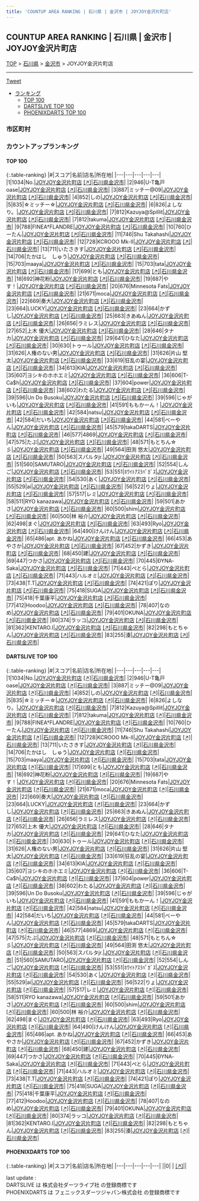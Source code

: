 ```yaml
---
title: 'COUNTUP AREA RANKING | 石川県 | 金沢市 | JOYJOY金沢片町店'
---
```

## COUNTUP AREA RANKING | 石川県 | 金沢市 | JOYJOY金沢片町店

[TOP](/darts/rank/) > [石川県](/darts/rank/石川県/) > [金沢市](/darts/rank/石川県/金沢市/) > JOYJOY金沢片町店

___

<a href="https://twitter.com/share?ref_src=twsrc%5Etfw" data-text="COUNTUP AREA RANKING | 石川県金沢市JOYJOY金沢片町店" class="twitter-share-button" data-hashtags="DARTSLIVE,PHOENIXDARTS,darts,ダーツ" data-show-count="false">Tweet</a>

* [ランキング](#カウントアップランキング)
    * [TOP 100](#top-100)
    * [DARTSLIVE TOP 100](#dartslive-top-100)
    * [PHOENIXDARTS TOP 100](#phoenixdarts-top-100)

### 市区町村

<ul>

</ul>

### カウントアップランキング

#### TOP 100



{:.table-ranking}
|#|スコア|名前|店名|所在地|
|---|---|---|---|---|
|1|1034|<span class="rank-name-dl">No.</span>|<a href="/darts/rank/shops/a013d10e94c34f7925d56fb0e5c39bac.html">JOYJOY金沢片町店</a> <a href="https://search.dartslive.com/jp/shop/a013d10e94c34f7925d56fb0e5c39bac">[↗]</a>|<a href="/darts/rank/石川県/金沢市">石川県金沢市</a>|
|2|946|<span class="rank-name-dl">U-T亀戸oase</span>|<a href="/darts/rank/shops/a013d10e94c34f7925d56fb0e5c39bac.html">JOYJOY金沢片町店</a> <a href="https://search.dartslive.com/jp/shop/a013d10e94c34f7925d56fb0e5c39bac">[↗]</a>|<a href="/darts/rank/石川県/金沢市">石川県金沢市</a>|
|3|887|<span class="rank-name-dl">ミッチー@09</span>|<a href="/darts/rank/shops/a013d10e94c34f7925d56fb0e5c39bac.html">JOYJOY金沢片町店</a> <a href="https://search.dartslive.com/jp/shop/a013d10e94c34f7925d56fb0e5c39bac">[↗]</a>|<a href="/darts/rank/石川県/金沢市">石川県金沢市</a>|
|4|852|<span class="rank-name-dl">しの</span>|<a href="/darts/rank/shops/a013d10e94c34f7925d56fb0e5c39bac.html">JOYJOY金沢片町店</a> <a href="https://search.dartslive.com/jp/shop/a013d10e94c34f7925d56fb0e5c39bac">[↗]</a>|<a href="/darts/rank/石川県/金沢市">石川県金沢市</a>|
|5|835|<span class="rank-name-dl">☆ミッチー☆</span>|<a href="/darts/rank/shops/a013d10e94c34f7925d56fb0e5c39bac.html">JOYJOY金沢片町店</a> <a href="https://search.dartslive.com/jp/shop/a013d10e94c34f7925d56fb0e5c39bac">[↗]</a>|<a href="/darts/rank/石川県/金沢市">石川県金沢市</a>|
|6|826|<span class="rank-name-dl">よしなり。</span>|<a href="/darts/rank/shops/a013d10e94c34f7925d56fb0e5c39bac.html">JOYJOY金沢片町店</a> <a href="https://search.dartslive.com/jp/shop/a013d10e94c34f7925d56fb0e5c39bac">[↗]</a>|<a href="/darts/rank/石川県/金沢市">石川県金沢市</a>|
|7|812|<span class="rank-name-dl">Kazuya@Spillit</span>|<a href="/darts/rank/shops/a013d10e94c34f7925d56fb0e5c39bac.html">JOYJOY金沢片町店</a> <a href="https://search.dartslive.com/jp/shop/a013d10e94c34f7925d56fb0e5c39bac">[↗]</a>|<a href="/darts/rank/石川県/金沢市">石川県金沢市</a>|
|7|812|<span class="rank-name-dl">takuma</span>|<a href="/darts/rank/shops/a013d10e94c34f7925d56fb0e5c39bac.html">JOYJOY金沢片町店</a> <a href="https://search.dartslive.com/jp/shop/a013d10e94c34f7925d56fb0e5c39bac">[↗]</a>|<a href="/darts/rank/石川県/金沢市">石川県金沢市</a>|
|9|788|<span class="rank-name-dl">FINEA†FLANDRE</span>|<a href="/darts/rank/shops/a013d10e94c34f7925d56fb0e5c39bac.html">JOYJOY金沢片町店</a> <a href="https://search.dartslive.com/jp/shop/a013d10e94c34f7925d56fb0e5c39bac">[↗]</a>|<a href="/darts/rank/石川県/金沢市">石川県金沢市</a>|
|10|760|<span class="rank-name-dl">ひーたん</span>|<a href="/darts/rank/shops/a013d10e94c34f7925d56fb0e5c39bac.html">JOYJOY金沢片町店</a> <a href="https://search.dartslive.com/jp/shop/a013d10e94c34f7925d56fb0e5c39bac">[↗]</a>|<a href="/darts/rank/石川県/金沢市">石川県金沢市</a>|
|11|746|<span class="rank-name-dl">Shu Takahashi</span>|<a href="/darts/rank/shops/a013d10e94c34f7925d56fb0e5c39bac.html">JOYJOY金沢片町店</a> <a href="https://search.dartslive.com/jp/shop/a013d10e94c34f7925d56fb0e5c39bac">[↗]</a>|<a href="/darts/rank/石川県/金沢市">石川県金沢市</a>|
|12|728|<span class="rank-name-dl">KCROOO Mk-Ⅱ</span>|<a href="/darts/rank/shops/a013d10e94c34f7925d56fb0e5c39bac.html">JOYJOY金沢片町店</a> <a href="https://search.dartslive.com/jp/shop/a013d10e94c34f7925d56fb0e5c39bac">[↗]</a>|<a href="/darts/rank/石川県/金沢市">石川県金沢市</a>|
|13|711|<span class="rank-name-dl">いたさきす</span>|<a href="/darts/rank/shops/a013d10e94c34f7925d56fb0e5c39bac.html">JOYJOY金沢片町店</a> <a href="https://search.dartslive.com/jp/shop/a013d10e94c34f7925d56fb0e5c39bac">[↗]</a>|<a href="/darts/rank/石川県/金沢市">石川県金沢市</a>|
|14|706|<span class="rank-name-dl">たかはし　しゅう</span>|<a href="/darts/rank/shops/a013d10e94c34f7925d56fb0e5c39bac.html">JOYJOY金沢片町店</a> <a href="https://search.dartslive.com/jp/shop/a013d10e94c34f7925d56fb0e5c39bac">[↗]</a>|<a href="/darts/rank/石川県/金沢市">石川県金沢市</a>|
|15|703|<span class="rank-name-dl">maaya</span>|<a href="/darts/rank/shops/a013d10e94c34f7925d56fb0e5c39bac.html">JOYJOY金沢片町店</a> <a href="https://search.dartslive.com/jp/shop/a013d10e94c34f7925d56fb0e5c39bac">[↗]</a>|<a href="/darts/rank/石川県/金沢市">石川県金沢市</a>|
|15|703|<span class="rank-name-dl">tata</span>|<a href="/darts/rank/shops/a013d10e94c34f7925d56fb0e5c39bac.html">JOYJOY金沢片町店</a> <a href="https://search.dartslive.com/jp/shop/a013d10e94c34f7925d56fb0e5c39bac">[↗]</a>|<a href="/darts/rank/石川県/金沢市">石川県金沢市</a>|
|17|699|<span class="rank-name-dl">とも</span>|<a href="/darts/rank/shops/a013d10e94c34f7925d56fb0e5c39bac.html">JOYJOY金沢片町店</a> <a href="https://search.dartslive.com/jp/shop/a013d10e94c34f7925d56fb0e5c39bac">[↗]</a>|<a href="/darts/rank/石川県/金沢市">石川県金沢市</a>|
|18|692|<span class="rank-name-dl">神花粉</span>|<a href="/darts/rank/shops/a013d10e94c34f7925d56fb0e5c39bac.html">JOYJOY金沢片町店</a> <a href="https://search.dartslive.com/jp/shop/a013d10e94c34f7925d56fb0e5c39bac">[↗]</a>|<a href="/darts/rank/石川県/金沢市">石川県金沢市</a>|
|19|687|<span class="rank-name-dl">やす！</span>|<a href="/darts/rank/shops/a013d10e94c34f7925d56fb0e5c39bac.html">JOYJOY金沢片町店</a> <a href="https://search.dartslive.com/jp/shop/a013d10e94c34f7925d56fb0e5c39bac">[↗]</a>|<a href="/darts/rank/石川県/金沢市">石川県金沢市</a>|
|20|676|<span class="rank-name-dl">Minnesota Fats</span>|<a href="/darts/rank/shops/a013d10e94c34f7925d56fb0e5c39bac.html">JOYJOY金沢片町店</a> <a href="https://search.dartslive.com/jp/shop/a013d10e94c34f7925d56fb0e5c39bac">[↗]</a>|<a href="/darts/rank/石川県/金沢市">石川県金沢市</a>|
|21|671|<span class="rank-name-dl">moca</span>|<a href="/darts/rank/shops/a013d10e94c34f7925d56fb0e5c39bac.html">JOYJOY金沢片町店</a> <a href="https://search.dartslive.com/jp/shop/a013d10e94c34f7925d56fb0e5c39bac">[↗]</a>|<a href="/darts/rank/石川県/金沢市">石川県金沢市</a>|
|22|669|<span class="rank-name-dl">奏大</span>|<a href="/darts/rank/shops/a013d10e94c34f7925d56fb0e5c39bac.html">JOYJOY金沢片町店</a> <a href="https://search.dartslive.com/jp/shop/a013d10e94c34f7925d56fb0e5c39bac">[↗]</a>|<a href="/darts/rank/石川県/金沢市">石川県金沢市</a>|
|23|664|<span class="rank-name-dl">LUCKY</span>|<a href="/darts/rank/shops/a013d10e94c34f7925d56fb0e5c39bac.html">JOYJOY金沢片町店</a> <a href="https://search.dartslive.com/jp/shop/a013d10e94c34f7925d56fb0e5c39bac">[↗]</a>|<a href="/darts/rank/石川県/金沢市">石川県金沢市</a>|
|23|664|<span class="rank-name-dl">かずし</span>|<a href="/darts/rank/shops/a013d10e94c34f7925d56fb0e5c39bac.html">JOYJOY金沢片町店</a> <a href="https://search.dartslive.com/jp/shop/a013d10e94c34f7925d56fb0e5c39bac">[↗]</a>|<a href="/darts/rank/石川県/金沢市">石川県金沢市</a>|
|25|663|<span class="rank-name-dl">きあぬん</span>|<a href="/darts/rank/shops/a013d10e94c34f7925d56fb0e5c39bac.html">JOYJOY金沢片町店</a> <a href="https://search.dartslive.com/jp/shop/a013d10e94c34f7925d56fb0e5c39bac">[↗]</a>|<a href="/darts/rank/石川県/金沢市">石川県金沢市</a>|
|26|656|<span class="rank-name-dl">ラミレス</span>|<a href="/darts/rank/shops/a013d10e94c34f7925d56fb0e5c39bac.html">JOYJOY金沢片町店</a> <a href="https://search.dartslive.com/jp/shop/a013d10e94c34f7925d56fb0e5c39bac">[↗]</a>|<a href="/darts/rank/石川県/金沢市">石川県金沢市</a>|
|27|652|<span class="rank-name-dl">上木 優大</span>|<a href="/darts/rank/shops/a013d10e94c34f7925d56fb0e5c39bac.html">JOYJOY金沢片町店</a> <a href="https://search.dartslive.com/jp/shop/a013d10e94c34f7925d56fb0e5c39bac">[↗]</a>|<a href="/darts/rank/石川県/金沢市">石川県金沢市</a>|
|28|646|<span class="rank-name-dl">タナカ</span>|<a href="/darts/rank/shops/a013d10e94c34f7925d56fb0e5c39bac.html">JOYJOY金沢片町店</a> <a href="https://search.dartslive.com/jp/shop/a013d10e94c34f7925d56fb0e5c39bac">[↗]</a>|<a href="/darts/rank/石川県/金沢市">石川県金沢市</a>|
|29|641|<span class="rank-name-dl">ひなた</span>|<a href="/darts/rank/shops/a013d10e94c34f7925d56fb0e5c39bac.html">JOYJOY金沢片町店</a> <a href="https://search.dartslive.com/jp/shop/a013d10e94c34f7925d56fb0e5c39bac">[↗]</a>|<a href="/darts/rank/石川県/金沢市">石川県金沢市</a>|
|30|630|<span class="rank-name-dl">トゥール</span>|<a href="/darts/rank/shops/a013d10e94c34f7925d56fb0e5c39bac.html">JOYJOY金沢片町店</a> <a href="https://search.dartslive.com/jp/shop/a013d10e94c34f7925d56fb0e5c39bac">[↗]</a>|<a href="/darts/rank/石川県/金沢市">石川県金沢市</a>|
|31|626|<span class="rank-name-dl">人権のない男</span>|<a href="/darts/rank/shops/a013d10e94c34f7925d56fb0e5c39bac.html">JOYJOY金沢片町店</a> <a href="https://search.dartslive.com/jp/shop/a013d10e94c34f7925d56fb0e5c39bac">[↗]</a>|<a href="/darts/rank/石川県/金沢市">石川県金沢市</a>|
|31|626|<span class="rank-name-dl">片山 堅太</span>|<a href="/darts/rank/shops/a013d10e94c34f7925d56fb0e5c39bac.html">JOYJOY金沢片町店</a> <a href="https://search.dartslive.com/jp/shop/a013d10e94c34f7925d56fb0e5c39bac">[↗]</a>|<a href="/darts/rank/石川県/金沢市">石川県金沢市</a>|
|33|619|<span class="rank-name-dl">狂乱の宴</span>|<a href="/darts/rank/shops/a013d10e94c34f7925d56fb0e5c39bac.html">JOYJOY金沢片町店</a> <a href="https://search.dartslive.com/jp/shop/a013d10e94c34f7925d56fb0e5c39bac">[↗]</a>|<a href="/darts/rank/石川県/金沢市">石川県金沢市</a>|
|34|613|<span class="rank-name-dl">KIA</span>|<a href="/darts/rank/shops/a013d10e94c34f7925d56fb0e5c39bac.html">JOYJOY金沢片町店</a> <a href="https://search.dartslive.com/jp/shop/a013d10e94c34f7925d56fb0e5c39bac">[↗]</a>|<a href="/darts/rank/石川県/金沢市">石川県金沢市</a>|
|35|607|<span class="rank-name-dl">ヨシキのホホエミ</span>|<a href="/darts/rank/shops/a013d10e94c34f7925d56fb0e5c39bac.html">JOYJOY金沢片町店</a> <a href="https://search.dartslive.com/jp/shop/a013d10e94c34f7925d56fb0e5c39bac">[↗]</a>|<a href="/darts/rank/石川県/金沢市">石川県金沢市</a>|
|36|606|<span class="rank-name-dl">T-Ca$h</span>|<a href="/darts/rank/shops/a013d10e94c34f7925d56fb0e5c39bac.html">JOYJOY金沢片町店</a> <a href="https://search.dartslive.com/jp/shop/a013d10e94c34f7925d56fb0e5c39bac">[↗]</a>|<a href="/darts/rank/石川県/金沢市">石川県金沢市</a>|
|37|604|<span class="rank-name-dl">power</span>|<a href="/darts/rank/shops/a013d10e94c34f7925d56fb0e5c39bac.html">JOYJOY金沢片町店</a> <a href="https://search.dartslive.com/jp/shop/a013d10e94c34f7925d56fb0e5c39bac">[↗]</a>|<a href="/darts/rank/石川県/金沢市">石川県金沢市</a>|
|38|602|<span class="rank-name-dl">わたる</span>|<a href="/darts/rank/shops/a013d10e94c34f7925d56fb0e5c39bac.html">JOYJOY金沢片町店</a> <a href="https://search.dartslive.com/jp/shop/a013d10e94c34f7925d56fb0e5c39bac">[↗]</a>|<a href="/darts/rank/石川県/金沢市">石川県金沢市</a>|
|39|596|<span class="rank-name-dl">Un Do Busoku</span>|<a href="/darts/rank/shops/a013d10e94c34f7925d56fb0e5c39bac.html">JOYJOY金沢片町店</a> <a href="https://search.dartslive.com/jp/shop/a013d10e94c34f7925d56fb0e5c39bac">[↗]</a>|<a href="/darts/rank/石川県/金沢市">石川県金沢市</a>|
|39|596|<span class="rank-name-dl">じゃがいも</span>|<a href="/darts/rank/shops/a013d10e94c34f7925d56fb0e5c39bac.html">JOYJOY金沢片町店</a> <a href="https://search.dartslive.com/jp/shop/a013d10e94c34f7925d56fb0e5c39bac">[↗]</a>|<a href="/darts/rank/石川県/金沢市">石川県金沢市</a>|
|41|591|<span class="rank-name-dl">ももかーん！</span>|<a href="/darts/rank/shops/a013d10e94c34f7925d56fb0e5c39bac.html">JOYJOY金沢片町店</a> <a href="https://search.dartslive.com/jp/shop/a013d10e94c34f7925d56fb0e5c39bac">[↗]</a>|<a href="/darts/rank/石川県/金沢市">石川県金沢市</a>|
|42|584|<span class="rank-name-dl">natsu</span>|<a href="/darts/rank/shops/a013d10e94c34f7925d56fb0e5c39bac.html">JOYJOY金沢片町店</a> <a href="https://search.dartslive.com/jp/shop/a013d10e94c34f7925d56fb0e5c39bac">[↗]</a>|<a href="/darts/rank/石川県/金沢市">石川県金沢市</a>|
|42|584|<span class="rank-name-dl">だいち</span>|<a href="/darts/rank/shops/a013d10e94c34f7925d56fb0e5c39bac.html">JOYJOY金沢片町店</a> <a href="https://search.dartslive.com/jp/shop/a013d10e94c34f7925d56fb0e5c39bac">[↗]</a>|<a href="/darts/rank/石川県/金沢市">石川県金沢市</a>|
|44|581|<span class="rank-name-dl">べーやん</span>|<a href="/darts/rank/shops/a013d10e94c34f7925d56fb0e5c39bac.html">JOYJOY金沢片町店</a> <a href="https://search.dartslive.com/jp/shop/a013d10e94c34f7925d56fb0e5c39bac">[↗]</a>|<a href="/darts/rank/石川県/金沢市">石川県金沢市</a>|
|45|579|<span class="rank-name-dl">takaDARTS</span>|<a href="/darts/rank/shops/a013d10e94c34f7925d56fb0e5c39bac.html">JOYJOY金沢片町店</a> <a href="https://search.dartslive.com/jp/shop/a013d10e94c34f7925d56fb0e5c39bac">[↗]</a>|<a href="/darts/rank/石川県/金沢市">石川県金沢市</a>|
|46|577|<span class="rank-name-dl">4869</span>|<a href="/darts/rank/shops/a013d10e94c34f7925d56fb0e5c39bac.html">JOYJOY金沢片町店</a> <a href="https://search.dartslive.com/jp/shop/a013d10e94c34f7925d56fb0e5c39bac">[↗]</a>|<a href="/darts/rank/石川県/金沢市">石川県金沢市</a>|
|47|575|<span class="rank-name-dl">たぷ</span>|<a href="/darts/rank/shops/a013d10e94c34f7925d56fb0e5c39bac.html">JOYJOY金沢片町店</a> <a href="https://search.dartslive.com/jp/shop/a013d10e94c34f7925d56fb0e5c39bac">[↗]</a>|<a href="/darts/rank/石川県/金沢市">石川県金沢市</a>|
|48|571|<span class="rank-name-dl">もとちん☆彡</span>|<a href="/darts/rank/shops/a013d10e94c34f7925d56fb0e5c39bac.html">JOYJOY金沢片町店</a> <a href="https://search.dartslive.com/jp/shop/a013d10e94c34f7925d56fb0e5c39bac">[↗]</a>|<a href="/darts/rank/石川県/金沢市">石川県金沢市</a>|
|49|564|<span class="rank-name-dl">田渕 悠太</span>|<a href="/darts/rank/shops/a013d10e94c34f7925d56fb0e5c39bac.html">JOYJOY金沢片町店</a> <a href="https://search.dartslive.com/jp/shop/a013d10e94c34f7925d56fb0e5c39bac">[↗]</a>|<a href="/darts/rank/石川県/金沢市">石川県金沢市</a>|
|50|563|<span class="rank-name-dl">スパルタjr.</span>|<a href="/darts/rank/shops/a013d10e94c34f7925d56fb0e5c39bac.html">JOYJOY金沢片町店</a> <a href="https://search.dartslive.com/jp/shop/a013d10e94c34f7925d56fb0e5c39bac">[↗]</a>|<a href="/darts/rank/石川県/金沢市">石川県金沢市</a>|
|51|560|<span class="rank-name-dl">SAMUTARO</span>|<a href="/darts/rank/shops/a013d10e94c34f7925d56fb0e5c39bac.html">JOYJOY金沢片町店</a> <a href="https://search.dartslive.com/jp/shop/a013d10e94c34f7925d56fb0e5c39bac">[↗]</a>|<a href="/darts/rank/石川県/金沢市">石川県金沢市</a>|
|52|554|<span class="rank-name-dl">しんご</span>|<a href="/darts/rank/shops/a013d10e94c34f7925d56fb0e5c39bac.html">JOYJOY金沢片町店</a> <a href="https://search.dartslive.com/jp/shop/a013d10e94c34f7925d56fb0e5c39bac">[↗]</a>|<a href="/darts/rank/石川県/金沢市">石川県金沢市</a>|
|53|551|<span class="rank-name-dl">ﾎﾜｲﾄｱｽﾗﾊﾟｶﾞｽ</span>|<a href="/darts/rank/shops/a013d10e94c34f7925d56fb0e5c39bac.html">JOYJOY金沢片町店</a> <a href="https://search.dartslive.com/jp/shop/a013d10e94c34f7925d56fb0e5c39bac">[↗]</a>|<a href="/darts/rank/石川県/金沢市">石川県金沢市</a>|
|54|530|<span class="rank-name-dl">あく</span>|<a href="/darts/rank/shops/a013d10e94c34f7925d56fb0e5c39bac.html">JOYJOY金沢片町店</a> <a href="https://search.dartslive.com/jp/shop/a013d10e94c34f7925d56fb0e5c39bac">[↗]</a>|<a href="/darts/rank/石川県/金沢市">石川県金沢市</a>|
|55|529|<span class="rank-name-dl">ai</span>|<a href="/darts/rank/shops/a013d10e94c34f7925d56fb0e5c39bac.html">JOYJOY金沢片町店</a> <a href="https://search.dartslive.com/jp/shop/a013d10e94c34f7925d56fb0e5c39bac">[↗]</a>|<a href="/darts/rank/石川県/金沢市">石川県金沢市</a>|
|56|522|<span class="rank-name-dl">りょ</span>|<a href="/darts/rank/shops/a013d10e94c34f7925d56fb0e5c39bac.html">JOYJOY金沢片町店</a> <a href="https://search.dartslive.com/jp/shop/a013d10e94c34f7925d56fb0e5c39bac">[↗]</a>|<a href="/darts/rank/石川県/金沢市">石川県金沢市</a>|
|57|517|<span class="rank-name-dl">レミ</span>|<a href="/darts/rank/shops/a013d10e94c34f7925d56fb0e5c39bac.html">JOYJOY金沢片町店</a> <a href="https://search.dartslive.com/jp/shop/a013d10e94c34f7925d56fb0e5c39bac">[↗]</a>|<a href="/darts/rank/石川県/金沢市">石川県金沢市</a>|
|58|511|<span class="rank-name-dl">RYO kanazawa</span>|<a href="/darts/rank/shops/a013d10e94c34f7925d56fb0e5c39bac.html">JOYJOY金沢片町店</a> <a href="https://search.dartslive.com/jp/shop/a013d10e94c34f7925d56fb0e5c39bac">[↗]</a>|<a href="/darts/rank/石川県/金沢市">石川県金沢市</a>|
|59|501|<span class="rank-name-dl">あかさ</span>|<a href="/darts/rank/shops/a013d10e94c34f7925d56fb0e5c39bac.html">JOYJOY金沢片町店</a> <a href="https://search.dartslive.com/jp/shop/a013d10e94c34f7925d56fb0e5c39bac">[↗]</a>|<a href="/darts/rank/石川県/金沢市">石川県金沢市</a>|
|60|500|<span class="rank-name-dl">shim</span>|<a href="/darts/rank/shops/a013d10e94c34f7925d56fb0e5c39bac.html">JOYJOY金沢片町店</a> <a href="https://search.dartslive.com/jp/shop/a013d10e94c34f7925d56fb0e5c39bac">[↗]</a>|<a href="/darts/rank/石川県/金沢市">石川県金沢市</a>|
|60|500|<span class="rank-name-dl">林 裕介</span>|<a href="/darts/rank/shops/a013d10e94c34f7925d56fb0e5c39bac.html">JOYJOY金沢片町店</a> <a href="https://search.dartslive.com/jp/shop/a013d10e94c34f7925d56fb0e5c39bac">[↗]</a>|<a href="/darts/rank/石川県/金沢市">石川県金沢市</a>|
|62|498|<span class="rank-name-dl">まぐ</span>|<a href="/darts/rank/shops/a013d10e94c34f7925d56fb0e5c39bac.html">JOYJOY金沢片町店</a> <a href="https://search.dartslive.com/jp/shop/a013d10e94c34f7925d56fb0e5c39bac">[↗]</a>|<a href="/darts/rank/石川県/金沢市">石川県金沢市</a>|
|63|493|<span class="rank-name-dl">Ryo</span>|<a href="/darts/rank/shops/a013d10e94c34f7925d56fb0e5c39bac.html">JOYJOY金沢片町店</a> <a href="https://search.dartslive.com/jp/shop/a013d10e94c34f7925d56fb0e5c39bac">[↗]</a>|<a href="/darts/rank/石川県/金沢市">石川県金沢市</a>|
|64|490|<span class="rank-name-dl">けんけん</span>|<a href="/darts/rank/shops/a013d10e94c34f7925d56fb0e5c39bac.html">JOYJOY金沢片町店</a> <a href="https://search.dartslive.com/jp/shop/a013d10e94c34f7925d56fb0e5c39bac">[↗]</a>|<a href="/darts/rank/石川県/金沢市">石川県金沢市</a>|
|65|486|<span class="rank-name-dl">apt. あかね</span>|<a href="/darts/rank/shops/a013d10e94c34f7925d56fb0e5c39bac.html">JOYJOY金沢片町店</a> <a href="https://search.dartslive.com/jp/shop/a013d10e94c34f7925d56fb0e5c39bac">[↗]</a>|<a href="/darts/rank/石川県/金沢市">石川県金沢市</a>|
|66|453|<span class="rank-name-dl">あやさか</span>|<a href="/darts/rank/shops/a013d10e94c34f7925d56fb0e5c39bac.html">JOYJOY金沢片町店</a> <a href="https://search.dartslive.com/jp/shop/a013d10e94c34f7925d56fb0e5c39bac">[↗]</a>|<a href="/darts/rank/石川県/金沢市">石川県金沢市</a>|
|67|452|<span class="rank-name-dl">かずき</span>|<a href="/darts/rank/shops/a013d10e94c34f7925d56fb0e5c39bac.html">JOYJOY金沢片町店</a> <a href="https://search.dartslive.com/jp/shop/a013d10e94c34f7925d56fb0e5c39bac">[↗]</a>|<a href="/darts/rank/石川県/金沢市">石川県金沢市</a>|
|68|450|<span class="rank-name-dl">建</span>|<a href="/darts/rank/shops/a013d10e94c34f7925d56fb0e5c39bac.html">JOYJOY金沢片町店</a> <a href="https://search.dartslive.com/jp/shop/a013d10e94c34f7925d56fb0e5c39bac">[↗]</a>|<a href="/darts/rank/石川県/金沢市">石川県金沢市</a>|
|69|447|<span class="rank-name-dl">つかさ</span>|<a href="/darts/rank/shops/a013d10e94c34f7925d56fb0e5c39bac.html">JOYJOY金沢片町店</a> <a href="https://search.dartslive.com/jp/shop/a013d10e94c34f7925d56fb0e5c39bac">[↗]</a>|<a href="/darts/rank/石川県/金沢市">石川県金沢市</a>|
|70|445|<span class="rank-name-dl">ƉYNA‐Saka</span>|<a href="/darts/rank/shops/a013d10e94c34f7925d56fb0e5c39bac.html">JOYJOY金沢片町店</a> <a href="https://search.dartslive.com/jp/shop/a013d10e94c34f7925d56fb0e5c39bac">[↗]</a>|<a href="/darts/rank/石川県/金沢市">石川県金沢市</a>|
|71|443|<span class="rank-name-dl">ぺとら</span>|<a href="/darts/rank/shops/a013d10e94c34f7925d56fb0e5c39bac.html">JOYJOY金沢片町店</a> <a href="https://search.dartslive.com/jp/shop/a013d10e94c34f7925d56fb0e5c39bac">[↗]</a>|<a href="/darts/rank/石川県/金沢市">石川県金沢市</a>|
|71|443|<span class="rank-name-dl">ハルオミ</span>|<a href="/darts/rank/shops/a013d10e94c34f7925d56fb0e5c39bac.html">JOYJOY金沢片町店</a> <a href="https://search.dartslive.com/jp/shop/a013d10e94c34f7925d56fb0e5c39bac">[↗]</a>|<a href="/darts/rank/石川県/金沢市">石川県金沢市</a>|
|73|438|<span class="rank-name-dl">T.T</span>|<a href="/darts/rank/shops/a013d10e94c34f7925d56fb0e5c39bac.html">JOYJOY金沢片町店</a> <a href="https://search.dartslive.com/jp/shop/a013d10e94c34f7925d56fb0e5c39bac">[↗]</a>|<a href="/darts/rank/石川県/金沢市">石川県金沢市</a>|
|74|421|<span class="rank-name-dl">ぽり</span>|<a href="/darts/rank/shops/a013d10e94c34f7925d56fb0e5c39bac.html">JOYJOY金沢片町店</a> <a href="https://search.dartslive.com/jp/shop/a013d10e94c34f7925d56fb0e5c39bac">[↗]</a>|<a href="/darts/rank/石川県/金沢市">石川県金沢市</a>|
|75|418|<span class="rank-name-dl">SUGA</span>|<a href="/darts/rank/shops/a013d10e94c34f7925d56fb0e5c39bac.html">JOYJOY金沢片町店</a> <a href="https://search.dartslive.com/jp/shop/a013d10e94c34f7925d56fb0e5c39bac">[↗]</a>|<a href="/darts/rank/石川県/金沢市">石川県金沢市</a>|
|75|418|<span class="rank-name-dl">千葉康平</span>|<a href="/darts/rank/shops/a013d10e94c34f7925d56fb0e5c39bac.html">JOYJOY金沢片町店</a> <a href="https://search.dartslive.com/jp/shop/a013d10e94c34f7925d56fb0e5c39bac">[↗]</a>|<a href="/darts/rank/石川県/金沢市">石川県金沢市</a>|
|77|412|<span class="rank-name-dl">Hoodoo</span>|<a href="/darts/rank/shops/a013d10e94c34f7925d56fb0e5c39bac.html">JOYJOY金沢片町店</a> <a href="https://search.dartslive.com/jp/shop/a013d10e94c34f7925d56fb0e5c39bac">[↗]</a>|<a href="/darts/rank/石川県/金沢市">石川県金沢市</a>|
|78|407|<span class="rank-name-dl">なのめ</span>|<a href="/darts/rank/shops/a013d10e94c34f7925d56fb0e5c39bac.html">JOYJOY金沢片町店</a> <a href="https://search.dartslive.com/jp/shop/a013d10e94c34f7925d56fb0e5c39bac">[↗]</a>|<a href="/darts/rank/石川県/金沢市">石川県金沢市</a>|
|79|401|<span class="rank-name-dl">OKUNA</span>|<a href="/darts/rank/shops/a013d10e94c34f7925d56fb0e5c39bac.html">JOYJOY金沢片町店</a> <a href="https://search.dartslive.com/jp/shop/a013d10e94c34f7925d56fb0e5c39bac">[↗]</a>|<a href="/darts/rank/石川県/金沢市">石川県金沢市</a>|
|80|374|<span class="rank-name-dl">ラッコ</span>|<a href="/darts/rank/shops/a013d10e94c34f7925d56fb0e5c39bac.html">JOYJOY金沢片町店</a> <a href="https://search.dartslive.com/jp/shop/a013d10e94c34f7925d56fb0e5c39bac">[↗]</a>|<a href="/darts/rank/石川県/金沢市">石川県金沢市</a>|
|81|362|<span class="rank-name-dl">KENTARO.I</span>|<a href="/darts/rank/shops/a013d10e94c34f7925d56fb0e5c39bac.html">JOYJOY金沢片町店</a> <a href="https://search.dartslive.com/jp/shop/a013d10e94c34f7925d56fb0e5c39bac">[↗]</a>|<a href="/darts/rank/石川県/金沢市">石川県金沢市</a>|
|82|298|<span class="rank-name-dl">もとちゃん</span>|<a href="/darts/rank/shops/a013d10e94c34f7925d56fb0e5c39bac.html">JOYJOY金沢片町店</a> <a href="https://search.dartslive.com/jp/shop/a013d10e94c34f7925d56fb0e5c39bac">[↗]</a>|<a href="/darts/rank/石川県/金沢市">石川県金沢市</a>|
|83|255|<span class="rank-name-dl">湊</span>|<a href="/darts/rank/shops/a013d10e94c34f7925d56fb0e5c39bac.html">JOYJOY金沢片町店</a> <a href="https://search.dartslive.com/jp/shop/a013d10e94c34f7925d56fb0e5c39bac">[↗]</a>|<a href="/darts/rank/石川県/金沢市">石川県金沢市</a>|


#### DARTSLIVE TOP 100



{:.table-ranking}
|#|スコア|名前|店名|所在地|
|---|---|---|---|---|
|1|1034|<span class="rank-name-dl">No.</span>|<a href="/darts/rank/shops/a013d10e94c34f7925d56fb0e5c39bac.html">JOYJOY金沢片町店</a> <a href="https://search.dartslive.com/jp/shop/a013d10e94c34f7925d56fb0e5c39bac">[↗]</a>|<a href="/darts/rank/石川県/金沢市">石川県金沢市</a>|
|2|946|<span class="rank-name-dl">U-T亀戸oase</span>|<a href="/darts/rank/shops/a013d10e94c34f7925d56fb0e5c39bac.html">JOYJOY金沢片町店</a> <a href="https://search.dartslive.com/jp/shop/a013d10e94c34f7925d56fb0e5c39bac">[↗]</a>|<a href="/darts/rank/石川県/金沢市">石川県金沢市</a>|
|3|887|<span class="rank-name-dl">ミッチー@09</span>|<a href="/darts/rank/shops/a013d10e94c34f7925d56fb0e5c39bac.html">JOYJOY金沢片町店</a> <a href="https://search.dartslive.com/jp/shop/a013d10e94c34f7925d56fb0e5c39bac">[↗]</a>|<a href="/darts/rank/石川県/金沢市">石川県金沢市</a>|
|4|852|<span class="rank-name-dl">しの</span>|<a href="/darts/rank/shops/a013d10e94c34f7925d56fb0e5c39bac.html">JOYJOY金沢片町店</a> <a href="https://search.dartslive.com/jp/shop/a013d10e94c34f7925d56fb0e5c39bac">[↗]</a>|<a href="/darts/rank/石川県/金沢市">石川県金沢市</a>|
|5|835|<span class="rank-name-dl">☆ミッチー☆</span>|<a href="/darts/rank/shops/a013d10e94c34f7925d56fb0e5c39bac.html">JOYJOY金沢片町店</a> <a href="https://search.dartslive.com/jp/shop/a013d10e94c34f7925d56fb0e5c39bac">[↗]</a>|<a href="/darts/rank/石川県/金沢市">石川県金沢市</a>|
|6|826|<span class="rank-name-dl">よしなり。</span>|<a href="/darts/rank/shops/a013d10e94c34f7925d56fb0e5c39bac.html">JOYJOY金沢片町店</a> <a href="https://search.dartslive.com/jp/shop/a013d10e94c34f7925d56fb0e5c39bac">[↗]</a>|<a href="/darts/rank/石川県/金沢市">石川県金沢市</a>|
|7|812|<span class="rank-name-dl">Kazuya@Spillit</span>|<a href="/darts/rank/shops/a013d10e94c34f7925d56fb0e5c39bac.html">JOYJOY金沢片町店</a> <a href="https://search.dartslive.com/jp/shop/a013d10e94c34f7925d56fb0e5c39bac">[↗]</a>|<a href="/darts/rank/石川県/金沢市">石川県金沢市</a>|
|7|812|<span class="rank-name-dl">takuma</span>|<a href="/darts/rank/shops/a013d10e94c34f7925d56fb0e5c39bac.html">JOYJOY金沢片町店</a> <a href="https://search.dartslive.com/jp/shop/a013d10e94c34f7925d56fb0e5c39bac">[↗]</a>|<a href="/darts/rank/石川県/金沢市">石川県金沢市</a>|
|9|788|<span class="rank-name-dl">FINEA†FLANDRE</span>|<a href="/darts/rank/shops/a013d10e94c34f7925d56fb0e5c39bac.html">JOYJOY金沢片町店</a> <a href="https://search.dartslive.com/jp/shop/a013d10e94c34f7925d56fb0e5c39bac">[↗]</a>|<a href="/darts/rank/石川県/金沢市">石川県金沢市</a>|
|10|760|<span class="rank-name-dl">ひーたん</span>|<a href="/darts/rank/shops/a013d10e94c34f7925d56fb0e5c39bac.html">JOYJOY金沢片町店</a> <a href="https://search.dartslive.com/jp/shop/a013d10e94c34f7925d56fb0e5c39bac">[↗]</a>|<a href="/darts/rank/石川県/金沢市">石川県金沢市</a>|
|11|746|<span class="rank-name-dl">Shu Takahashi</span>|<a href="/darts/rank/shops/a013d10e94c34f7925d56fb0e5c39bac.html">JOYJOY金沢片町店</a> <a href="https://search.dartslive.com/jp/shop/a013d10e94c34f7925d56fb0e5c39bac">[↗]</a>|<a href="/darts/rank/石川県/金沢市">石川県金沢市</a>|
|12|728|<span class="rank-name-dl">KCROOO Mk-Ⅱ</span>|<a href="/darts/rank/shops/a013d10e94c34f7925d56fb0e5c39bac.html">JOYJOY金沢片町店</a> <a href="https://search.dartslive.com/jp/shop/a013d10e94c34f7925d56fb0e5c39bac">[↗]</a>|<a href="/darts/rank/石川県/金沢市">石川県金沢市</a>|
|13|711|<span class="rank-name-dl">いたさきす</span>|<a href="/darts/rank/shops/a013d10e94c34f7925d56fb0e5c39bac.html">JOYJOY金沢片町店</a> <a href="https://search.dartslive.com/jp/shop/a013d10e94c34f7925d56fb0e5c39bac">[↗]</a>|<a href="/darts/rank/石川県/金沢市">石川県金沢市</a>|
|14|706|<span class="rank-name-dl">たかはし　しゅう</span>|<a href="/darts/rank/shops/a013d10e94c34f7925d56fb0e5c39bac.html">JOYJOY金沢片町店</a> <a href="https://search.dartslive.com/jp/shop/a013d10e94c34f7925d56fb0e5c39bac">[↗]</a>|<a href="/darts/rank/石川県/金沢市">石川県金沢市</a>|
|15|703|<span class="rank-name-dl">maaya</span>|<a href="/darts/rank/shops/a013d10e94c34f7925d56fb0e5c39bac.html">JOYJOY金沢片町店</a> <a href="https://search.dartslive.com/jp/shop/a013d10e94c34f7925d56fb0e5c39bac">[↗]</a>|<a href="/darts/rank/石川県/金沢市">石川県金沢市</a>|
|15|703|<span class="rank-name-dl">tata</span>|<a href="/darts/rank/shops/a013d10e94c34f7925d56fb0e5c39bac.html">JOYJOY金沢片町店</a> <a href="https://search.dartslive.com/jp/shop/a013d10e94c34f7925d56fb0e5c39bac">[↗]</a>|<a href="/darts/rank/石川県/金沢市">石川県金沢市</a>|
|17|699|<span class="rank-name-dl">とも</span>|<a href="/darts/rank/shops/a013d10e94c34f7925d56fb0e5c39bac.html">JOYJOY金沢片町店</a> <a href="https://search.dartslive.com/jp/shop/a013d10e94c34f7925d56fb0e5c39bac">[↗]</a>|<a href="/darts/rank/石川県/金沢市">石川県金沢市</a>|
|18|692|<span class="rank-name-dl">神花粉</span>|<a href="/darts/rank/shops/a013d10e94c34f7925d56fb0e5c39bac.html">JOYJOY金沢片町店</a> <a href="https://search.dartslive.com/jp/shop/a013d10e94c34f7925d56fb0e5c39bac">[↗]</a>|<a href="/darts/rank/石川県/金沢市">石川県金沢市</a>|
|19|687|<span class="rank-name-dl">やす！</span>|<a href="/darts/rank/shops/a013d10e94c34f7925d56fb0e5c39bac.html">JOYJOY金沢片町店</a> <a href="https://search.dartslive.com/jp/shop/a013d10e94c34f7925d56fb0e5c39bac">[↗]</a>|<a href="/darts/rank/石川県/金沢市">石川県金沢市</a>|
|20|676|<span class="rank-name-dl">Minnesota Fats</span>|<a href="/darts/rank/shops/a013d10e94c34f7925d56fb0e5c39bac.html">JOYJOY金沢片町店</a> <a href="https://search.dartslive.com/jp/shop/a013d10e94c34f7925d56fb0e5c39bac">[↗]</a>|<a href="/darts/rank/石川県/金沢市">石川県金沢市</a>|
|21|671|<span class="rank-name-dl">moca</span>|<a href="/darts/rank/shops/a013d10e94c34f7925d56fb0e5c39bac.html">JOYJOY金沢片町店</a> <a href="https://search.dartslive.com/jp/shop/a013d10e94c34f7925d56fb0e5c39bac">[↗]</a>|<a href="/darts/rank/石川県/金沢市">石川県金沢市</a>|
|22|669|<span class="rank-name-dl">奏大</span>|<a href="/darts/rank/shops/a013d10e94c34f7925d56fb0e5c39bac.html">JOYJOY金沢片町店</a> <a href="https://search.dartslive.com/jp/shop/a013d10e94c34f7925d56fb0e5c39bac">[↗]</a>|<a href="/darts/rank/石川県/金沢市">石川県金沢市</a>|
|23|664|<span class="rank-name-dl">LUCKY</span>|<a href="/darts/rank/shops/a013d10e94c34f7925d56fb0e5c39bac.html">JOYJOY金沢片町店</a> <a href="https://search.dartslive.com/jp/shop/a013d10e94c34f7925d56fb0e5c39bac">[↗]</a>|<a href="/darts/rank/石川県/金沢市">石川県金沢市</a>|
|23|664|<span class="rank-name-dl">かずし</span>|<a href="/darts/rank/shops/a013d10e94c34f7925d56fb0e5c39bac.html">JOYJOY金沢片町店</a> <a href="https://search.dartslive.com/jp/shop/a013d10e94c34f7925d56fb0e5c39bac">[↗]</a>|<a href="/darts/rank/石川県/金沢市">石川県金沢市</a>|
|25|663|<span class="rank-name-dl">きあぬん</span>|<a href="/darts/rank/shops/a013d10e94c34f7925d56fb0e5c39bac.html">JOYJOY金沢片町店</a> <a href="https://search.dartslive.com/jp/shop/a013d10e94c34f7925d56fb0e5c39bac">[↗]</a>|<a href="/darts/rank/石川県/金沢市">石川県金沢市</a>|
|26|656|<span class="rank-name-dl">ラミレス</span>|<a href="/darts/rank/shops/a013d10e94c34f7925d56fb0e5c39bac.html">JOYJOY金沢片町店</a> <a href="https://search.dartslive.com/jp/shop/a013d10e94c34f7925d56fb0e5c39bac">[↗]</a>|<a href="/darts/rank/石川県/金沢市">石川県金沢市</a>|
|27|652|<span class="rank-name-dl">上木 優大</span>|<a href="/darts/rank/shops/a013d10e94c34f7925d56fb0e5c39bac.html">JOYJOY金沢片町店</a> <a href="https://search.dartslive.com/jp/shop/a013d10e94c34f7925d56fb0e5c39bac">[↗]</a>|<a href="/darts/rank/石川県/金沢市">石川県金沢市</a>|
|28|646|<span class="rank-name-dl">タナカ</span>|<a href="/darts/rank/shops/a013d10e94c34f7925d56fb0e5c39bac.html">JOYJOY金沢片町店</a> <a href="https://search.dartslive.com/jp/shop/a013d10e94c34f7925d56fb0e5c39bac">[↗]</a>|<a href="/darts/rank/石川県/金沢市">石川県金沢市</a>|
|29|641|<span class="rank-name-dl">ひなた</span>|<a href="/darts/rank/shops/a013d10e94c34f7925d56fb0e5c39bac.html">JOYJOY金沢片町店</a> <a href="https://search.dartslive.com/jp/shop/a013d10e94c34f7925d56fb0e5c39bac">[↗]</a>|<a href="/darts/rank/石川県/金沢市">石川県金沢市</a>|
|30|630|<span class="rank-name-dl">トゥール</span>|<a href="/darts/rank/shops/a013d10e94c34f7925d56fb0e5c39bac.html">JOYJOY金沢片町店</a> <a href="https://search.dartslive.com/jp/shop/a013d10e94c34f7925d56fb0e5c39bac">[↗]</a>|<a href="/darts/rank/石川県/金沢市">石川県金沢市</a>|
|31|626|<span class="rank-name-dl">人権のない男</span>|<a href="/darts/rank/shops/a013d10e94c34f7925d56fb0e5c39bac.html">JOYJOY金沢片町店</a> <a href="https://search.dartslive.com/jp/shop/a013d10e94c34f7925d56fb0e5c39bac">[↗]</a>|<a href="/darts/rank/石川県/金沢市">石川県金沢市</a>|
|31|626|<span class="rank-name-dl">片山 堅太</span>|<a href="/darts/rank/shops/a013d10e94c34f7925d56fb0e5c39bac.html">JOYJOY金沢片町店</a> <a href="https://search.dartslive.com/jp/shop/a013d10e94c34f7925d56fb0e5c39bac">[↗]</a>|<a href="/darts/rank/石川県/金沢市">石川県金沢市</a>|
|33|619|<span class="rank-name-dl">狂乱の宴</span>|<a href="/darts/rank/shops/a013d10e94c34f7925d56fb0e5c39bac.html">JOYJOY金沢片町店</a> <a href="https://search.dartslive.com/jp/shop/a013d10e94c34f7925d56fb0e5c39bac">[↗]</a>|<a href="/darts/rank/石川県/金沢市">石川県金沢市</a>|
|34|613|<span class="rank-name-dl">KIA</span>|<a href="/darts/rank/shops/a013d10e94c34f7925d56fb0e5c39bac.html">JOYJOY金沢片町店</a> <a href="https://search.dartslive.com/jp/shop/a013d10e94c34f7925d56fb0e5c39bac">[↗]</a>|<a href="/darts/rank/石川県/金沢市">石川県金沢市</a>|
|35|607|<span class="rank-name-dl">ヨシキのホホエミ</span>|<a href="/darts/rank/shops/a013d10e94c34f7925d56fb0e5c39bac.html">JOYJOY金沢片町店</a> <a href="https://search.dartslive.com/jp/shop/a013d10e94c34f7925d56fb0e5c39bac">[↗]</a>|<a href="/darts/rank/石川県/金沢市">石川県金沢市</a>|
|36|606|<span class="rank-name-dl">T-Ca$h</span>|<a href="/darts/rank/shops/a013d10e94c34f7925d56fb0e5c39bac.html">JOYJOY金沢片町店</a> <a href="https://search.dartslive.com/jp/shop/a013d10e94c34f7925d56fb0e5c39bac">[↗]</a>|<a href="/darts/rank/石川県/金沢市">石川県金沢市</a>|
|37|604|<span class="rank-name-dl">power</span>|<a href="/darts/rank/shops/a013d10e94c34f7925d56fb0e5c39bac.html">JOYJOY金沢片町店</a> <a href="https://search.dartslive.com/jp/shop/a013d10e94c34f7925d56fb0e5c39bac">[↗]</a>|<a href="/darts/rank/石川県/金沢市">石川県金沢市</a>|
|38|602|<span class="rank-name-dl">わたる</span>|<a href="/darts/rank/shops/a013d10e94c34f7925d56fb0e5c39bac.html">JOYJOY金沢片町店</a> <a href="https://search.dartslive.com/jp/shop/a013d10e94c34f7925d56fb0e5c39bac">[↗]</a>|<a href="/darts/rank/石川県/金沢市">石川県金沢市</a>|
|39|596|<span class="rank-name-dl">Un Do Busoku</span>|<a href="/darts/rank/shops/a013d10e94c34f7925d56fb0e5c39bac.html">JOYJOY金沢片町店</a> <a href="https://search.dartslive.com/jp/shop/a013d10e94c34f7925d56fb0e5c39bac">[↗]</a>|<a href="/darts/rank/石川県/金沢市">石川県金沢市</a>|
|39|596|<span class="rank-name-dl">じゃがいも</span>|<a href="/darts/rank/shops/a013d10e94c34f7925d56fb0e5c39bac.html">JOYJOY金沢片町店</a> <a href="https://search.dartslive.com/jp/shop/a013d10e94c34f7925d56fb0e5c39bac">[↗]</a>|<a href="/darts/rank/石川県/金沢市">石川県金沢市</a>|
|41|591|<span class="rank-name-dl">ももかーん！</span>|<a href="/darts/rank/shops/a013d10e94c34f7925d56fb0e5c39bac.html">JOYJOY金沢片町店</a> <a href="https://search.dartslive.com/jp/shop/a013d10e94c34f7925d56fb0e5c39bac">[↗]</a>|<a href="/darts/rank/石川県/金沢市">石川県金沢市</a>|
|42|584|<span class="rank-name-dl">natsu</span>|<a href="/darts/rank/shops/a013d10e94c34f7925d56fb0e5c39bac.html">JOYJOY金沢片町店</a> <a href="https://search.dartslive.com/jp/shop/a013d10e94c34f7925d56fb0e5c39bac">[↗]</a>|<a href="/darts/rank/石川県/金沢市">石川県金沢市</a>|
|42|584|<span class="rank-name-dl">だいち</span>|<a href="/darts/rank/shops/a013d10e94c34f7925d56fb0e5c39bac.html">JOYJOY金沢片町店</a> <a href="https://search.dartslive.com/jp/shop/a013d10e94c34f7925d56fb0e5c39bac">[↗]</a>|<a href="/darts/rank/石川県/金沢市">石川県金沢市</a>|
|44|581|<span class="rank-name-dl">べーやん</span>|<a href="/darts/rank/shops/a013d10e94c34f7925d56fb0e5c39bac.html">JOYJOY金沢片町店</a> <a href="https://search.dartslive.com/jp/shop/a013d10e94c34f7925d56fb0e5c39bac">[↗]</a>|<a href="/darts/rank/石川県/金沢市">石川県金沢市</a>|
|45|579|<span class="rank-name-dl">takaDARTS</span>|<a href="/darts/rank/shops/a013d10e94c34f7925d56fb0e5c39bac.html">JOYJOY金沢片町店</a> <a href="https://search.dartslive.com/jp/shop/a013d10e94c34f7925d56fb0e5c39bac">[↗]</a>|<a href="/darts/rank/石川県/金沢市">石川県金沢市</a>|
|46|577|<span class="rank-name-dl">4869</span>|<a href="/darts/rank/shops/a013d10e94c34f7925d56fb0e5c39bac.html">JOYJOY金沢片町店</a> <a href="https://search.dartslive.com/jp/shop/a013d10e94c34f7925d56fb0e5c39bac">[↗]</a>|<a href="/darts/rank/石川県/金沢市">石川県金沢市</a>|
|47|575|<span class="rank-name-dl">たぷ</span>|<a href="/darts/rank/shops/a013d10e94c34f7925d56fb0e5c39bac.html">JOYJOY金沢片町店</a> <a href="https://search.dartslive.com/jp/shop/a013d10e94c34f7925d56fb0e5c39bac">[↗]</a>|<a href="/darts/rank/石川県/金沢市">石川県金沢市</a>|
|48|571|<span class="rank-name-dl">もとちん☆彡</span>|<a href="/darts/rank/shops/a013d10e94c34f7925d56fb0e5c39bac.html">JOYJOY金沢片町店</a> <a href="https://search.dartslive.com/jp/shop/a013d10e94c34f7925d56fb0e5c39bac">[↗]</a>|<a href="/darts/rank/石川県/金沢市">石川県金沢市</a>|
|49|564|<span class="rank-name-dl">田渕 悠太</span>|<a href="/darts/rank/shops/a013d10e94c34f7925d56fb0e5c39bac.html">JOYJOY金沢片町店</a> <a href="https://search.dartslive.com/jp/shop/a013d10e94c34f7925d56fb0e5c39bac">[↗]</a>|<a href="/darts/rank/石川県/金沢市">石川県金沢市</a>|
|50|563|<span class="rank-name-dl">スパルタjr.</span>|<a href="/darts/rank/shops/a013d10e94c34f7925d56fb0e5c39bac.html">JOYJOY金沢片町店</a> <a href="https://search.dartslive.com/jp/shop/a013d10e94c34f7925d56fb0e5c39bac">[↗]</a>|<a href="/darts/rank/石川県/金沢市">石川県金沢市</a>|
|51|560|<span class="rank-name-dl">SAMUTARO</span>|<a href="/darts/rank/shops/a013d10e94c34f7925d56fb0e5c39bac.html">JOYJOY金沢片町店</a> <a href="https://search.dartslive.com/jp/shop/a013d10e94c34f7925d56fb0e5c39bac">[↗]</a>|<a href="/darts/rank/石川県/金沢市">石川県金沢市</a>|
|52|554|<span class="rank-name-dl">しんご</span>|<a href="/darts/rank/shops/a013d10e94c34f7925d56fb0e5c39bac.html">JOYJOY金沢片町店</a> <a href="https://search.dartslive.com/jp/shop/a013d10e94c34f7925d56fb0e5c39bac">[↗]</a>|<a href="/darts/rank/石川県/金沢市">石川県金沢市</a>|
|53|551|<span class="rank-name-dl">ﾎﾜｲﾄｱｽﾗﾊﾟｶﾞｽ</span>|<a href="/darts/rank/shops/a013d10e94c34f7925d56fb0e5c39bac.html">JOYJOY金沢片町店</a> <a href="https://search.dartslive.com/jp/shop/a013d10e94c34f7925d56fb0e5c39bac">[↗]</a>|<a href="/darts/rank/石川県/金沢市">石川県金沢市</a>|
|54|530|<span class="rank-name-dl">あく</span>|<a href="/darts/rank/shops/a013d10e94c34f7925d56fb0e5c39bac.html">JOYJOY金沢片町店</a> <a href="https://search.dartslive.com/jp/shop/a013d10e94c34f7925d56fb0e5c39bac">[↗]</a>|<a href="/darts/rank/石川県/金沢市">石川県金沢市</a>|
|55|529|<span class="rank-name-dl">ai</span>|<a href="/darts/rank/shops/a013d10e94c34f7925d56fb0e5c39bac.html">JOYJOY金沢片町店</a> <a href="https://search.dartslive.com/jp/shop/a013d10e94c34f7925d56fb0e5c39bac">[↗]</a>|<a href="/darts/rank/石川県/金沢市">石川県金沢市</a>|
|56|522|<span class="rank-name-dl">りょ</span>|<a href="/darts/rank/shops/a013d10e94c34f7925d56fb0e5c39bac.html">JOYJOY金沢片町店</a> <a href="https://search.dartslive.com/jp/shop/a013d10e94c34f7925d56fb0e5c39bac">[↗]</a>|<a href="/darts/rank/石川県/金沢市">石川県金沢市</a>|
|57|517|<span class="rank-name-dl">レミ</span>|<a href="/darts/rank/shops/a013d10e94c34f7925d56fb0e5c39bac.html">JOYJOY金沢片町店</a> <a href="https://search.dartslive.com/jp/shop/a013d10e94c34f7925d56fb0e5c39bac">[↗]</a>|<a href="/darts/rank/石川県/金沢市">石川県金沢市</a>|
|58|511|<span class="rank-name-dl">RYO kanazawa</span>|<a href="/darts/rank/shops/a013d10e94c34f7925d56fb0e5c39bac.html">JOYJOY金沢片町店</a> <a href="https://search.dartslive.com/jp/shop/a013d10e94c34f7925d56fb0e5c39bac">[↗]</a>|<a href="/darts/rank/石川県/金沢市">石川県金沢市</a>|
|59|501|<span class="rank-name-dl">あかさ</span>|<a href="/darts/rank/shops/a013d10e94c34f7925d56fb0e5c39bac.html">JOYJOY金沢片町店</a> <a href="https://search.dartslive.com/jp/shop/a013d10e94c34f7925d56fb0e5c39bac">[↗]</a>|<a href="/darts/rank/石川県/金沢市">石川県金沢市</a>|
|60|500|<span class="rank-name-dl">shim</span>|<a href="/darts/rank/shops/a013d10e94c34f7925d56fb0e5c39bac.html">JOYJOY金沢片町店</a> <a href="https://search.dartslive.com/jp/shop/a013d10e94c34f7925d56fb0e5c39bac">[↗]</a>|<a href="/darts/rank/石川県/金沢市">石川県金沢市</a>|
|60|500|<span class="rank-name-dl">林 裕介</span>|<a href="/darts/rank/shops/a013d10e94c34f7925d56fb0e5c39bac.html">JOYJOY金沢片町店</a> <a href="https://search.dartslive.com/jp/shop/a013d10e94c34f7925d56fb0e5c39bac">[↗]</a>|<a href="/darts/rank/石川県/金沢市">石川県金沢市</a>|
|62|498|<span class="rank-name-dl">まぐ</span>|<a href="/darts/rank/shops/a013d10e94c34f7925d56fb0e5c39bac.html">JOYJOY金沢片町店</a> <a href="https://search.dartslive.com/jp/shop/a013d10e94c34f7925d56fb0e5c39bac">[↗]</a>|<a href="/darts/rank/石川県/金沢市">石川県金沢市</a>|
|63|493|<span class="rank-name-dl">Ryo</span>|<a href="/darts/rank/shops/a013d10e94c34f7925d56fb0e5c39bac.html">JOYJOY金沢片町店</a> <a href="https://search.dartslive.com/jp/shop/a013d10e94c34f7925d56fb0e5c39bac">[↗]</a>|<a href="/darts/rank/石川県/金沢市">石川県金沢市</a>|
|64|490|<span class="rank-name-dl">けんけん</span>|<a href="/darts/rank/shops/a013d10e94c34f7925d56fb0e5c39bac.html">JOYJOY金沢片町店</a> <a href="https://search.dartslive.com/jp/shop/a013d10e94c34f7925d56fb0e5c39bac">[↗]</a>|<a href="/darts/rank/石川県/金沢市">石川県金沢市</a>|
|65|486|<span class="rank-name-dl">apt. あかね</span>|<a href="/darts/rank/shops/a013d10e94c34f7925d56fb0e5c39bac.html">JOYJOY金沢片町店</a> <a href="https://search.dartslive.com/jp/shop/a013d10e94c34f7925d56fb0e5c39bac">[↗]</a>|<a href="/darts/rank/石川県/金沢市">石川県金沢市</a>|
|66|453|<span class="rank-name-dl">あやさか</span>|<a href="/darts/rank/shops/a013d10e94c34f7925d56fb0e5c39bac.html">JOYJOY金沢片町店</a> <a href="https://search.dartslive.com/jp/shop/a013d10e94c34f7925d56fb0e5c39bac">[↗]</a>|<a href="/darts/rank/石川県/金沢市">石川県金沢市</a>|
|67|452|<span class="rank-name-dl">かずき</span>|<a href="/darts/rank/shops/a013d10e94c34f7925d56fb0e5c39bac.html">JOYJOY金沢片町店</a> <a href="https://search.dartslive.com/jp/shop/a013d10e94c34f7925d56fb0e5c39bac">[↗]</a>|<a href="/darts/rank/石川県/金沢市">石川県金沢市</a>|
|68|450|<span class="rank-name-dl">建</span>|<a href="/darts/rank/shops/a013d10e94c34f7925d56fb0e5c39bac.html">JOYJOY金沢片町店</a> <a href="https://search.dartslive.com/jp/shop/a013d10e94c34f7925d56fb0e5c39bac">[↗]</a>|<a href="/darts/rank/石川県/金沢市">石川県金沢市</a>|
|69|447|<span class="rank-name-dl">つかさ</span>|<a href="/darts/rank/shops/a013d10e94c34f7925d56fb0e5c39bac.html">JOYJOY金沢片町店</a> <a href="https://search.dartslive.com/jp/shop/a013d10e94c34f7925d56fb0e5c39bac">[↗]</a>|<a href="/darts/rank/石川県/金沢市">石川県金沢市</a>|
|70|445|<span class="rank-name-dl">ƉYNA‐Saka</span>|<a href="/darts/rank/shops/a013d10e94c34f7925d56fb0e5c39bac.html">JOYJOY金沢片町店</a> <a href="https://search.dartslive.com/jp/shop/a013d10e94c34f7925d56fb0e5c39bac">[↗]</a>|<a href="/darts/rank/石川県/金沢市">石川県金沢市</a>|
|71|443|<span class="rank-name-dl">ぺとら</span>|<a href="/darts/rank/shops/a013d10e94c34f7925d56fb0e5c39bac.html">JOYJOY金沢片町店</a> <a href="https://search.dartslive.com/jp/shop/a013d10e94c34f7925d56fb0e5c39bac">[↗]</a>|<a href="/darts/rank/石川県/金沢市">石川県金沢市</a>|
|71|443|<span class="rank-name-dl">ハルオミ</span>|<a href="/darts/rank/shops/a013d10e94c34f7925d56fb0e5c39bac.html">JOYJOY金沢片町店</a> <a href="https://search.dartslive.com/jp/shop/a013d10e94c34f7925d56fb0e5c39bac">[↗]</a>|<a href="/darts/rank/石川県/金沢市">石川県金沢市</a>|
|73|438|<span class="rank-name-dl">T.T</span>|<a href="/darts/rank/shops/a013d10e94c34f7925d56fb0e5c39bac.html">JOYJOY金沢片町店</a> <a href="https://search.dartslive.com/jp/shop/a013d10e94c34f7925d56fb0e5c39bac">[↗]</a>|<a href="/darts/rank/石川県/金沢市">石川県金沢市</a>|
|74|421|<span class="rank-name-dl">ぽり</span>|<a href="/darts/rank/shops/a013d10e94c34f7925d56fb0e5c39bac.html">JOYJOY金沢片町店</a> <a href="https://search.dartslive.com/jp/shop/a013d10e94c34f7925d56fb0e5c39bac">[↗]</a>|<a href="/darts/rank/石川県/金沢市">石川県金沢市</a>|
|75|418|<span class="rank-name-dl">SUGA</span>|<a href="/darts/rank/shops/a013d10e94c34f7925d56fb0e5c39bac.html">JOYJOY金沢片町店</a> <a href="https://search.dartslive.com/jp/shop/a013d10e94c34f7925d56fb0e5c39bac">[↗]</a>|<a href="/darts/rank/石川県/金沢市">石川県金沢市</a>|
|75|418|<span class="rank-name-dl">千葉康平</span>|<a href="/darts/rank/shops/a013d10e94c34f7925d56fb0e5c39bac.html">JOYJOY金沢片町店</a> <a href="https://search.dartslive.com/jp/shop/a013d10e94c34f7925d56fb0e5c39bac">[↗]</a>|<a href="/darts/rank/石川県/金沢市">石川県金沢市</a>|
|77|412|<span class="rank-name-dl">Hoodoo</span>|<a href="/darts/rank/shops/a013d10e94c34f7925d56fb0e5c39bac.html">JOYJOY金沢片町店</a> <a href="https://search.dartslive.com/jp/shop/a013d10e94c34f7925d56fb0e5c39bac">[↗]</a>|<a href="/darts/rank/石川県/金沢市">石川県金沢市</a>|
|78|407|<span class="rank-name-dl">なのめ</span>|<a href="/darts/rank/shops/a013d10e94c34f7925d56fb0e5c39bac.html">JOYJOY金沢片町店</a> <a href="https://search.dartslive.com/jp/shop/a013d10e94c34f7925d56fb0e5c39bac">[↗]</a>|<a href="/darts/rank/石川県/金沢市">石川県金沢市</a>|
|79|401|<span class="rank-name-dl">OKUNA</span>|<a href="/darts/rank/shops/a013d10e94c34f7925d56fb0e5c39bac.html">JOYJOY金沢片町店</a> <a href="https://search.dartslive.com/jp/shop/a013d10e94c34f7925d56fb0e5c39bac">[↗]</a>|<a href="/darts/rank/石川県/金沢市">石川県金沢市</a>|
|80|374|<span class="rank-name-dl">ラッコ</span>|<a href="/darts/rank/shops/a013d10e94c34f7925d56fb0e5c39bac.html">JOYJOY金沢片町店</a> <a href="https://search.dartslive.com/jp/shop/a013d10e94c34f7925d56fb0e5c39bac">[↗]</a>|<a href="/darts/rank/石川県/金沢市">石川県金沢市</a>|
|81|362|<span class="rank-name-dl">KENTARO.I</span>|<a href="/darts/rank/shops/a013d10e94c34f7925d56fb0e5c39bac.html">JOYJOY金沢片町店</a> <a href="https://search.dartslive.com/jp/shop/a013d10e94c34f7925d56fb0e5c39bac">[↗]</a>|<a href="/darts/rank/石川県/金沢市">石川県金沢市</a>|
|82|298|<span class="rank-name-dl">もとちゃん</span>|<a href="/darts/rank/shops/a013d10e94c34f7925d56fb0e5c39bac.html">JOYJOY金沢片町店</a> <a href="https://search.dartslive.com/jp/shop/a013d10e94c34f7925d56fb0e5c39bac">[↗]</a>|<a href="/darts/rank/石川県/金沢市">石川県金沢市</a>|
|83|255|<span class="rank-name-dl">湊</span>|<a href="/darts/rank/shops/a013d10e94c34f7925d56fb0e5c39bac.html">JOYJOY金沢片町店</a> <a href="https://search.dartslive.com/jp/shop/a013d10e94c34f7925d56fb0e5c39bac">[↗]</a>|<a href="/darts/rank/石川県/金沢市">石川県金沢市</a>|


#### PHOENIXDARTS TOP 100



{:.table-ranking}
|#|スコア|名前|店名|所在地|
|---|---|---|---|---|
||0|<span class="rank-name-dl"> </span>|<a href="/darts/rank/shops/.html"></a> <a href="">[↗]</a>|<a href="/darts/rank//"></a>|


<div class="footer border-top border-gray-light mt-5 pt-3 text-right text-gray">
    last update : <span style="font-weight: italic" id="foot_last_modified"></span><br />
    DARTSLIVE は 株式会社ダーツライブ社 の登録商標です<br />
    PHOENIXDARTS は フェニックスダーツジャパン株式会社 の登録商標です<br />
</div>

<script src="https://cdnjs.cloudflare.com/ajax/libs/jquery.tablesorter/2.31.3/js/jquery.tablesorter.min.js" integrity="sha512-qzgd5cYSZcosqpzpn7zF2ZId8f/8CHmFKZ8j7mU4OUXTNRd5g+ZHBPsgKEwoqxCtdQvExE5LprwwPAgoicguNg==" crossorigin="anonymous" referrerpolicy="no-referrer"></script>
<link rel="stylesheet" href="https://cdnjs.cloudflare.com/ajax/libs/jquery.tablesorter/2.31.3/css/theme.default.min.css" integrity="sha512-wghhOJkjQX0Lh3NSWvNKeZ0ZpNn+SPVXX1Qyc9OCaogADktxrBiBdKGDoqVUOyhStvMBmJQ8ZdMHiR3wuEq8+w==" crossorigin="anonymous" referrerpolicy="no-referrer" />
<script>
$(function() {
    $(".table-ranking").tablesorter({sortList:[[0, 0]]});
    $("#foot_last_modified").text(formatDate(new Date(document.lastModified), 'yyyy-MM-dd HH:mm:ss'));
});
</script>

<script async src="https://platform.twitter.com/widgets.js" charset="utf-8"></script>